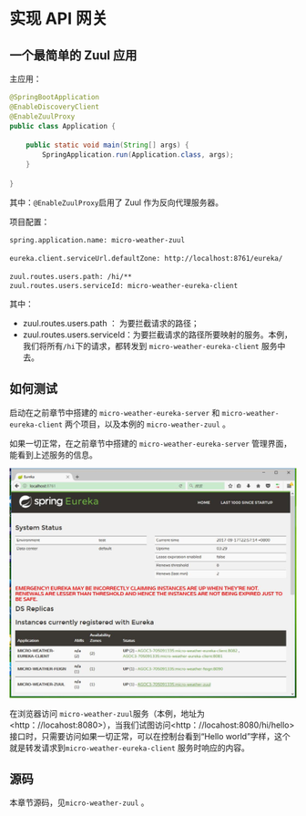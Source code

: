 # 实现 API 网关

## 一个最简单的 Zuul 应用

主应用：

```java
@SpringBootApplication
@EnableDiscoveryClient
@EnableZuulProxy
public class Application {

    public static void main(String[] args) {
        SpringApplication.run(Application.class, args);
    }

}
```

其中：`@EnableZuulProxy`启用了 Zuul 作为反向代理服务器。

项目配置：

```
spring.application.name: micro-weather-zuul

eureka.client.serviceUrl.defaultZone: http://localhost:8761/eureka/

zuul.routes.users.path: /hi/**
zuul.routes.users.serviceId: micro-weather-eureka-client
```

其中：

* zuul.routes.users.path ： 为要拦截请求的路径；
* zuul.routes.users.serviceId：为要拦截请求的路径所要映射的服务。本例，我们将所有`/hi`下的请求，都转发到 `micro-weather-eureka-client` 服务中去。

## 如何测试

启动在之前章节中搭建的 `micro-weather-eureka-server` 和 `micro-weather-eureka-client`  两个项目，以及本例的 `micro-weather-zuul` 。 


如果一切正常，在之前章节中搭建的 `micro-weather-eureka-server` 管理界面，能看到上述服务的信息。

![api-gateway-eurekn](../../images/api-gateway/api-gateway-eureka.jpg)


在浏览器访问 `micro-weather-zuul`服务（本例，地址为<http：//locahost:8080>），当我们试图访问<http：//locahost:8080/hi/hello>接口时，只需要访问如果一切正常，可以在控制台看到“Hello world”字样，这个就是转发请求到`micro-weather-eureka-client` 服务时响应的内容。 



## 源码

本章节源码，见`micro-weather-zuul` 。